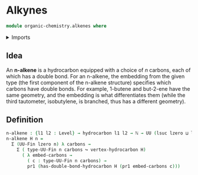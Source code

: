 # Alkynes

```agda
module organic-chemistry.alkenes where
```

<details><summary>Imports</summary>

```agda
open import elementary-number-theory.natural-numbers
open import foundation.dependent-pair-types
open import foundation.embeddings
open import foundation.universe-levels
open import organic-chemistry.hydrocarbons
open import organic-chemistry.saturated-carbons
open import univalent-combinatorics.finite-types
```

</details>

## Idea

An **n-alkene** is a hydrocarbon equipped with a choice of $n$ carbons, each of which has a double bond. For an n-alkene, the embedding from the given type (the first component of the n-alkene structure) specifies which carbons have double bonds. For example, 1-butene and but-2-ene have the same geometry, and the embedding is what differentiates them (while the third tautometer, isobutylene, is branched, thus has a different geometry).

## Definition

```agda
n-alkene : {l1 l2 : Level} → hydrocarbon l1 l2 → ℕ → UU (lsuc lzero ⊔ l1 ⊔ l2)
n-alkene H n =
  Σ (UU-Fin lzero n) λ carbons →
    Σ ( type-UU-Fin n carbons ↪ vertex-hydrocarbon H)
      ( λ embed-carbons →
        ( c : type-UU-Fin n carbons) →
        pr1 (has-double-bond-hydrocarbon H (pr1 embed-carbons c)))
```
